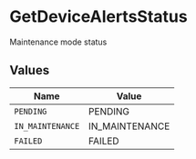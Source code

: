 # GetDeviceAlertsStatus

Maintenance mode status


## Values

| Name             | Value            |
| ---------------- | ---------------- |
| `PENDING`        | PENDING          |
| `IN_MAINTENANCE` | IN_MAINTENANCE   |
| `FAILED`         | FAILED           |